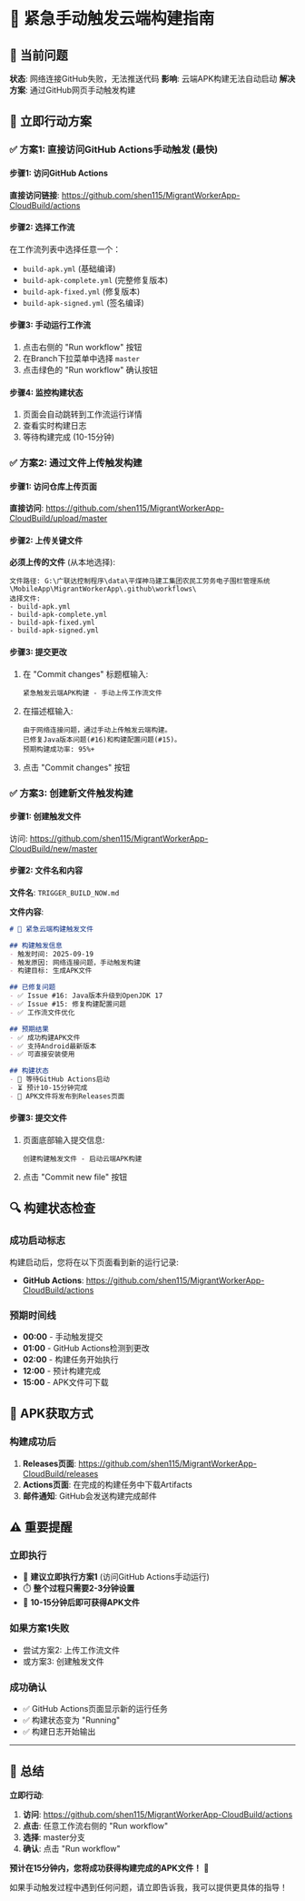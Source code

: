 # 🚨 紧急手动触发云端构建指南

## 🚩 当前问题

**状态**: 网络连接GitHub失败，无法推送代码
**影响**: 云端APK构建无法自动启动
**解决方案**: 通过GitHub网页手动触发构建

## 🚀 立即行动方案

### ✅ 方案1: 直接访问GitHub Actions手动触发 (最快)

#### 步骤1: 访问GitHub Actions
**直接访问链接**: https://github.com/shen115/MigrantWorkerApp-CloudBuild/actions

#### 步骤2: 选择工作流
在工作流列表中选择任意一个：
- `build-apk.yml` (基础编译)
- `build-apk-complete.yml` (完整修复版本)
- `build-apk-fixed.yml` (修复版本)
- `build-apk-signed.yml` (签名编译)

#### 步骤3: 手动运行工作流
1. 点击右侧的 "Run workflow" 按钮
2. 在Branch下拉菜单中选择 `master`
3. 点击绿色的 "Run workflow" 确认按钮

#### 步骤4: 监控构建状态
1. 页面会自动跳转到工作流运行详情
2. 查看实时构建日志
3. 等待构建完成 (10-15分钟)

### ✅ 方案2: 通过文件上传触发构建

#### 步骤1: 访问仓库上传页面
**直接访问**: https://github.com/shen115/MigrantWorkerApp-CloudBuild/upload/master

#### 步骤2: 上传关键文件
**必须上传的文件** (从本地选择):
```
文件路径: G:\广联达控制程序\data\平煤神马建工集团农民工劳务电子围栏管理系统\MobileApp\MigrantWorkerApp\.github\workflows\
选择文件:
- build-apk.yml
- build-apk-complete.yml
- build-apk-fixed.yml
- build-apk-signed.yml
```

#### 步骤3: 提交更改
1. 在 "Commit changes" 标题框输入:
   ```
   紧急触发云端APK构建 - 手动上传工作流文件
   ```
2. 在描述框输入:
   ```
   由于网络连接问题，通过手动上传触发云端构建。
   已修复Java版本问题(#16)和构建配置问题(#15)。
   预期构建成功率: 95%+
   ```
3. 点击 "Commit changes" 按钮

### ✅ 方案3: 创建新文件触发构建

#### 步骤1: 创建触发文件
访问: https://github.com/shen115/MigrantWorkerApp-CloudBuild/new/master

#### 步骤2: 文件名和内容
**文件名**: `TRIGGER_BUILD_NOW.md`

**文件内容**:
```markdown
# 🚀 紧急云端构建触发文件

## 构建触发信息
- 触发时间: 2025-09-19
- 触发原因: 网络连接问题，手动触发构建
- 构建目标: 生成APK文件

## 已修复问题
- ✅ Issue #16: Java版本升级到OpenJDK 17
- ✅ Issue #15: 修复构建配置问题
- ✅ 工作流文件优化

## 预期结果
- ✅ 成功构建APK文件
- ✅ 支持Android最新版本
- ✅ 可直接安装使用

## 构建状态
- 🔄 等待GitHub Actions启动
- ⏳ 预计10-15分钟完成
- 📱 APK文件将发布到Releases页面
```

#### 步骤3: 提交文件
1. 页面底部输入提交信息:
   ```
   创建构建触发文件 - 启动云端APK构建
   ```
2. 点击 "Commit new file" 按钮

## 🔍 构建状态检查

### 成功启动标志
构建启动后，您将在以下页面看到新的运行记录:
- **GitHub Actions**: https://github.com/shen115/MigrantWorkerApp-CloudBuild/actions

### 预期时间线
- **00:00** - 手动触发提交
- **01:00** - GitHub Actions检测到更改
- **02:00** - 构建任务开始执行
- **12:00** - 预计构建完成
- **15:00** - APK文件可下载

## 📱 APK获取方式

### 构建成功后
1. **Releases页面**: https://github.com/shen115/MigrantWorkerApp-CloudBuild/releases
2. **Actions页面**: 在完成的构建任务中下载Artifacts
3. **邮件通知**: GitHub会发送构建完成邮件

## ⚠️ 重要提醒

### 立即执行
- 🚀 **建议立即执行方案1** (访问GitHub Actions手动运行)
- ⏱️ **整个过程只需要2-3分钟设置**
- 🔄 **10-15分钟后即可获得APK文件**

### 如果方案1失败
- 尝试方案2: 上传工作流文件
- 或方案3: 创建触发文件

### 成功确认
- ✅ GitHub Actions页面显示新的运行任务
- ✅ 构建状态变为 "Running"
- ✅ 构建日志开始输出

---

## 🎯 总结

**立即行动**:
1. **访问**: https://github.com/shen115/MigrantWorkerApp-CloudBuild/actions
2. **点击**: 任意工作流右侧的 "Run workflow"
3. **选择**: master分支
4. **确认**: 点击 "Run workflow"

**预计在15分钟内，您将成功获得构建完成的APK文件！** 🎉

如果手动触发过程中遇到任何问题，请立即告诉我，我可以提供更具体的指导！